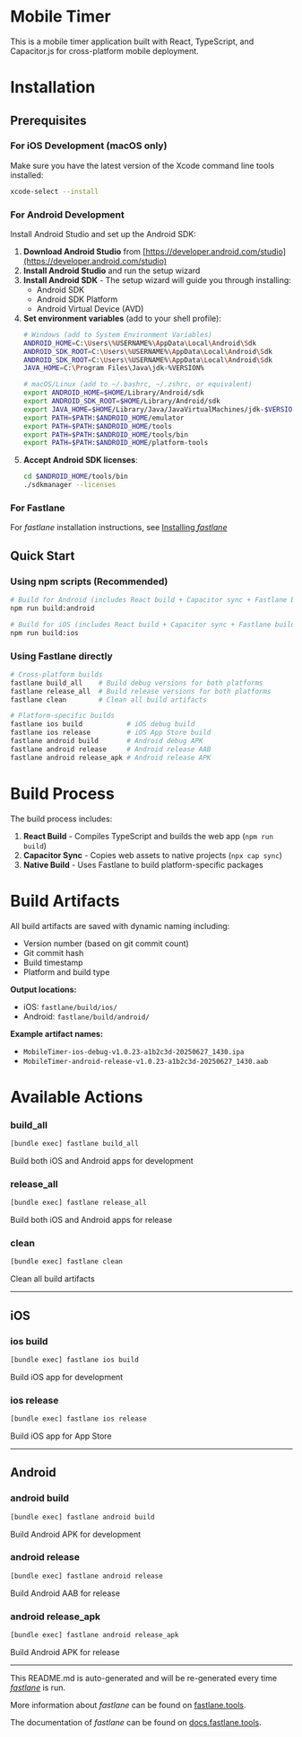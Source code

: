 # Mobile Timer

This is a mobile timer application built with React, TypeScript, and Capacitor.js for cross-platform mobile deployment.

# Installation

## Prerequisites

### For iOS Development (macOS only)
Make sure you have the latest version of the Xcode command line tools installed:

```sh
xcode-select --install
```

### For Android Development
Install Android Studio and set up the Android SDK:

1. **Download Android Studio** from [https://developer.android.com/studio](https://developer.android.com/studio)
2. **Install Android Studio** and run the setup wizard
3. **Install Android SDK** - The setup wizard will guide you through installing:
   - Android SDK
   - Android SDK Platform
   - Android Virtual Device (AVD)
4. **Set environment variables** (add to your shell profile):
   ```sh
   # Windows (add to System Environment Variables)
   ANDROID_HOME=C:\Users\%USERNAME%\AppData\Local\Android\Sdk
   ANDROID_SDK_ROOT=C:\Users\%USERNAME%\AppData\Local\Android\Sdk
   ANDROID_SDK_ROOT=C:\Users\%USERNAME%\AppData\Local\Android\Sdk
   JAVA_HOME=C:\Program Files\Java\jdk-%VERSION%
   
   # macOS/Linux (add to ~/.bashrc, ~/.zshrc, or equivalent)
   export ANDROID_HOME=$HOME/Library/Android/sdk
   export ANDROID_SDK_ROOT=$HOME/Library/Android/sdk
   export JAVA_HOME=$HOME/Library/Java/JavaVirtualMachines/jdk-$VERSION.jdk/Contents/Home
   export PATH=$PATH:$ANDROID_HOME/emulator
   export PATH=$PATH:$ANDROID_HOME/tools
   export PATH=$PATH:$ANDROID_HOME/tools/bin
   export PATH=$PATH:$ANDROID_HOME/platform-tools
   ```
5. **Accept Android SDK licenses**:
   ```sh
   cd $ANDROID_HOME/tools/bin
   ./sdkmanager --licenses
   ```

### For Fastlane
For _fastlane_ installation instructions, see [Installing _fastlane_](https://docs.fastlane.tools/#installing-fastlane)

## Quick Start

### Using npm scripts (Recommended)
```sh
# Build for Android (includes React build + Capacitor sync + Fastlane build)
npm run build:android

# Build for iOS (includes React build + Capacitor sync + Fastlane build)
npm run build:ios
```

### Using Fastlane directly
```sh
# Cross-platform builds
fastlane build_all    # Build debug versions for both platforms
fastlane release_all  # Build release versions for both platforms
fastlane clean        # Clean all build artifacts

# Platform-specific builds
fastlane ios build           # iOS debug build
fastlane ios release         # iOS App Store build
fastlane android build       # Android debug APK
fastlane android release     # Android release AAB
fastlane android release_apk # Android release APK
```

# Build Process

The build process includes:
1. **React Build** - Compiles TypeScript and builds the web app (`npm run build`)
2. **Capacitor Sync** - Copies web assets to native projects (`npx cap sync`)
3. **Native Build** - Uses Fastlane to build platform-specific packages

# Build Artifacts

All build artifacts are saved with dynamic naming including:
- Version number (based on git commit count)
- Git commit hash
- Build timestamp
- Platform and build type

**Output locations:**
- iOS: `fastlane/build/ios/`
- Android: `fastlane/build/android/`

**Example artifact names:**
- `MobileTimer-ios-debug-v1.0.23-a1b2c3d-20250627_1430.ipa`
- `MobileTimer-android-release-v1.0.23-a1b2c3d-20250627_1430.aab`

# Available Actions

### build_all

```sh
[bundle exec] fastlane build_all
```

Build both iOS and Android apps for development

### release_all

```sh
[bundle exec] fastlane release_all
```

Build both iOS and Android apps for release

### clean

```sh
[bundle exec] fastlane clean
```

Clean all build artifacts

----


## iOS

### ios build

```sh
[bundle exec] fastlane ios build
```

Build iOS app for development

### ios release

```sh
[bundle exec] fastlane ios release
```

Build iOS app for App Store

----


## Android

### android build

```sh
[bundle exec] fastlane android build
```

Build Android APK for development

### android release

```sh
[bundle exec] fastlane android release
```

Build Android AAB for release

### android release_apk

```sh
[bundle exec] fastlane android release_apk
```

Build Android APK for release

----

This README.md is auto-generated and will be re-generated every time [_fastlane_](https://fastlane.tools) is run.

More information about _fastlane_ can be found on [fastlane.tools](https://fastlane.tools).

The documentation of _fastlane_ can be found on [docs.fastlane.tools](https://docs.fastlane.tools).
